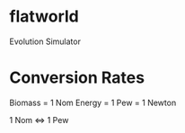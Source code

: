 # flatworld
Evolution Simulator

# Conversion Rates

Biomass = 1 Nom
Energy =  1 Pew = 1 Newton

1 Nom <=> 1 Pew